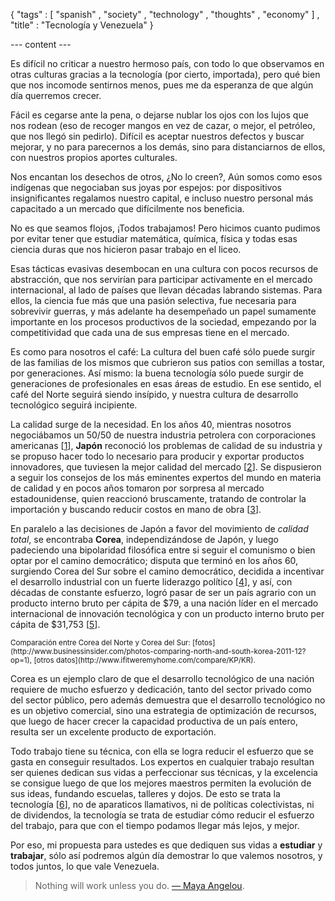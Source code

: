 { "tags" : [
    "spanish"
  , "society"
  , "technology"
  , "thoughts"
  , "economy"
  ]
, "title" : "Tecnología y Venezuela"
}

--- content ---

Es difícil no criticar a nuestro hermoso país, con todo lo que observamos
en otras culturas gracias a la tecnología (por cierto, importada),
pero qué bien que nos incomode sentirnos menos, pues me da esperanza
de que algún día querremos crecer.

Fácil es cegarse ante la pena, o dejarse nublar los ojos con los lujos
que nos rodean (eso de recoger mangos en vez de cazar,
o mejor, el petróleo, que nos llegó sin pedirlo). Difícil es aceptar
nuestros defectos y buscar mejorar, y no para parecernos a los demás,
sino para distanciarnos de ellos, con nuestros propios aportes culturales.

Nos encantan los desechos de otros, ¿No lo creen?, Aún somos como esos
indígenas que negociaban sus joyas por espejos: por dispositivos insignificantes
regalamos nuestro capital, e incluso nuestro personal más capacitado a un
mercado que difícilmente nos beneficia.

No es que seamos flojos, ¡Todos trabajamos! Pero hicimos cuanto pudimos
por evitar tener que estudiar matemática, química, física y todas esas
ciencia duras que nos hicieron pasar trabajo en el liceo.

Esas tácticas evasivas desembocan en una cultura con pocos recursos de abstracción,
que nos servirían para participar activamente en el mercado internacional,
al lado de países que llevan décadas labrando sistemas. Para ellos, la ciencia
fue más que una pasión selectiva, fue necesaria para sobrevivir guerras,
y más adelante ha desempeñado un papel sumamente importante en los procesos productivos
de la sociedad, empezando por la competitividad que cada una de sus empresas
tiene en el mercado.

Es como para nosotros el café: La cultura del buen café sólo puede surgir
de las familias de los mismos que cubrieron sus patios con semillas a tostar,
por generaciones. Así mismo: la buena tecnología sólo puede surgir de
generaciones de profesionales en esas áreas de estudio. En ese sentido,
el café del Norte seguirá siendo insípido, y nuestra cultura de desarrollo
tecnológico seguirá incipiente.

La calidad surge de la necesidad. En los años 40, mientras nosotros negociábamos
un 50/50 de nuestra industria petrolera con corporaciones americanas [[1]],
**Japón** reconoció los problemas de calidad de su industria y se propuso hacer
todo lo necesario para producir y exportar productos innovadores, que tuviesen
la mejor calidad del mercado [[2]]. Se dispusieron a seguir los consejos
de los más eminentes expertos del mundo en materia de calidad y en pocos años tomaron
por sorpresa al mercado estadounidense, quien reaccionó bruscamente, tratando
de controlar la importación y buscando reducir costos en mano de obra [[3]].

En paralelo a las decisiones de Japón a favor del movimiento de *calidad total*,
se encontraba **Corea**, independizándose de Japón, y luego padeciendo una bipolaridad
filosófica entre si seguir el comunismo o bien optar por el camino democrático;
disputa que terminó en los años 60, surgiendo Corea del Sur sobre el camino democrático,
decidida a incentivar el desarrollo industrial con un fuerte liderazgo político [[4]],
y así, con décadas de constante esfuerzo, logró pasar de ser un país agrario con un
producto interno bruto per cápita de $79, a una nación líder en el mercado internacional
de innovación tecnológica y con un producto interno bruto per cápita de $31,753 [[5]].

<small>
Comparación entre Corea del Norte y Corea del Sur:
[fotos](http://www.businessinsider.com/photos-comparing-north-and-south-korea-2011-12?op=1),
[otros datos](http://www.ifitweremyhome.com/compare/KP/KR).
</small>

Corea es un ejemplo claro de que el desarrollo tecnológico de una nación requiere
de mucho esfuerzo y dedicación, tanto del sector privado como del sector público,
pero además demuestra que el desarrollo tecnológico no es un objetivo comercial,
sino una estrategia de optimización de recursos, que luego de hacer crecer la
capacidad productiva de un país entero, resulta ser un excelente producto de exportación.

Todo trabajo tiene su técnica, con ella se logra reducir el esfuerzo que se gasta
en conseguir resultados. Los expertos en cualquier trabajo resultan ser quienes
dedican sus vidas a perfeccionar sus técnicas, y la excelencia se consigue luego
de que los mejores maestros permiten la evolución de sus ideas, fundando escuelas,
talleres y dojos. De esto se trata la tecnología [[6]], no de aparaticos llamativos,
ni de políticas colectivistas, ni de dividendos, la tecnología se trata de estudiar
cómo reducir el esfuerzo del trabajo, para que con el tiempo podamos llegar más lejos,
y mejor.

Por eso, mi propuesta para ustedes es que dediquen sus vidas a **estudiar** y **trabajar**,
sólo así podremos algún día demostrar lo que valemos nosotros, y todos juntos,
lo que vale Venezuela.

> Nothing will work unless you do. [— Maya Angelou](http://en.wikipedia.org/wiki/Maya_Angelou).

[1]: http://en.wikipedia.org/wiki/Economy_of_Venezuela#1922_-_1964
    "Wikipedia: Economía de Venezuela, desde 1922 hasta 1964"
[2]: http://www.bpir.com/total-quality-management-history-of-tqm-and-business-excellence-bpir.com.html#japan
    "Bpir.com: History of Quality: Japan"
[3]: http://asq.org/learn-about-quality/history-of-quality/overview/total-quality.html
    "Asq.org: History of Total Quality"
[4]: http://www.kds.re.kr/pds/102/MRDA_2010_4.pdf
    "Kds.re.kr: Strategy for Industrial Development and Growth of Major Industries in Korea [PDF]"
[5]: http://en.wikipedia.org/wiki/Economy_of_South_Korea
    "Wikipedia: Economy of South Korea"
[6]: http://etimologias.dechile.net/?tecnologi.a
    "Etimologias.dechile.net: Etimología de Tecnología"
